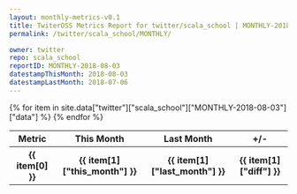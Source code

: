 ```yaml
---
layout: monthly-metrics-v0.1
title: TwiterOSS Metrics Report for twitter/scala_school | MONTHLY-2018-08-03 | 2018-08-03
permalink: /twitter/scala_school/MONTHLY/

owner: twitter
repo: scala_school
reportID: MONTHLY-2018-08-03
datestampThisMonth: 2018-08-03
datestampLastMonth: 2018-07-06
---
```


<table style="width: 100%">
    <tr>
        <th>Metric</th>
        <th>This Month</th>
        <th>Last Month</th>
        <th>+/-</th>
    </tr>
    {% for item in site.data["twitter"]["scala_school"]["MONTHLY-2018-08-03"]["data"] %}
    <tr>
        <th>{{ item[0] }}</th>
        <th>{{ item[1]["this_month"] }}</th>
        <th>{{ item[1]["last_month"] }}</th>
        <th>{{ item[1]["diff"] }}</th>
    </tr>
    {% endfor %}
</table>

